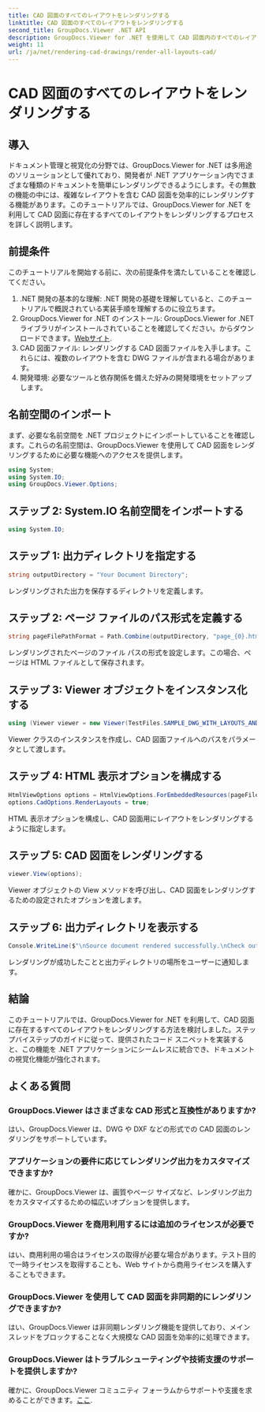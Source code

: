 ```yaml
---
title: CAD 図面のすべてのレイアウトをレンダリングする
linktitle: CAD 図面のすべてのレイアウトをレンダリングする
second_title: GroupDocs.Viewer .NET API
description: GroupDocs.Viewer for .NET を使用して CAD 図面内のすべてのレイアウトをレンダリングする方法を学びます。シームレスな統合については、包括的なチュートリアルに従ってください。
weight: 11
url: /ja/net/rendering-cad-drawings/render-all-layouts-cad/
---
```


# CAD 図面のすべてのレイアウトをレンダリングする

## 導入
ドキュメント管理と視覚化の分野では、GroupDocs.Viewer for .NET は多用途のソリューションとして優れており、開発者が .NET アプリケーション内でさまざまな種類のドキュメントを簡単にレンダリングできるようにします。その無数の機能の中には、複雑なレイアウトを含む CAD 図面を効率的にレンダリングする機能があります。このチュートリアルでは、GroupDocs.Viewer for .NET を利用して CAD 図面に存在するすべてのレイアウトをレンダリングするプロセスを詳しく説明します。 
## 前提条件
このチュートリアルを開始する前に、次の前提条件を満たしていることを確認してください。
1. .NET 開発の基本的な理解: .NET 開発の基礎を理解していると、このチュートリアルで概説されている実装手順を理解するのに役立ちます。
2.  GroupDocs.Viewer for .NET のインストール: GroupDocs.Viewer for .NET ライブラリがインストールされていることを確認してください。からダウンロードできます。[Webサイト](https://releases.groupdocs.com/viewer/net/).
3. CAD 図面ファイル: レンダリングする CAD 図面ファイルを入手します。これらには、複数のレイアウトを含む DWG ファイルが含まれる場合があります。
4. 開発環境: 必要なツールと依存関係を備えた好みの開発環境をセットアップします。

## 名前空間のインポート
まず、必要な名前空間を .NET プロジェクトにインポートしていることを確認します。これらの名前空間は、GroupDocs.Viewer を使用して CAD 図面をレンダリングするために必要な機能へのアクセスを提供します。

```csharp
using System;
using System.IO;
using GroupDocs.Viewer.Options;
```
## ステップ 2: System.IO 名前空間をインポートする
```csharp
using System.IO;
```
## ステップ 1: 出力ディレクトリを指定する
```csharp
string outputDirectory = "Your Document Directory";
```
レンダリングされた出力を保存するディレクトリを定義します。
## ステップ 2: ページ ファイルのパス形式を定義する
```csharp
string pageFilePathFormat = Path.Combine(outputDirectory, "page_{0}.html");
```
レンダリングされたページのファイル パスの形式を設定します。この場合、ページは HTML ファイルとして保存されます。
## ステップ 3: Viewer オブジェクトをインスタンス化する
```csharp
using (Viewer viewer = new Viewer(TestFiles.SAMPLE_DWG_WITH_LAYOUTS_AND_LAYERS))
```
Viewer クラスのインスタンスを作成し、CAD 図面ファイルへのパスをパラメータとして渡します。
## ステップ 4: HTML 表示オプションを構成する
```csharp
HtmlViewOptions options = HtmlViewOptions.ForEmbeddedResources(pageFilePathFormat);
options.CadOptions.RenderLayouts = true;
```
HTML 表示オプションを構成し、CAD 図面用にレイアウトをレンダリングするように指定します。
## ステップ 5: CAD 図面をレンダリングする
```csharp
viewer.View(options);
```
Viewer オブジェクトの View メソッドを呼び出し、CAD 図面をレンダリングするための設定されたオプションを渡します。
## ステップ 6: 出力ディレクトリを表示する
```csharp
Console.WriteLine($"\nSource document rendered successfully.\nCheck output in {outputDirectory}.");
```
レンダリングが成功したことと出力ディレクトリの場所をユーザーに通知します。

## 結論
このチュートリアルでは、GroupDocs.Viewer for .NET を利用して、CAD 図面に存在するすべてのレイアウトをレンダリングする方法を検討しました。ステップバイステップのガイドに従って、提供されたコード スニペットを実装すると、この機能を .NET アプリケーションにシームレスに統合でき、ドキュメントの視覚化機能が強化されます。
## よくある質問
### GroupDocs.Viewer はさまざまな CAD 形式と互換性がありますか?
はい、GroupDocs.Viewer は、DWG や DXF などの形式での CAD 図面のレンダリングをサポートしています。
### アプリケーションの要件に応じてレンダリング出力をカスタマイズできますか?
確かに、GroupDocs.Viewer は、画質やページ サイズなど、レンダリング出力をカスタマイズするための幅広いオプションを提供します。
### GroupDocs.Viewer を商用利用するには追加のライセンスが必要ですか?
はい、商用利用の場合はライセンスの取得が必要な場合があります。テスト目的で一時ライセンスを取得することも、Web サイトから商用ライセンスを購入することもできます。
### GroupDocs.Viewer を使用して CAD 図面を非同期的にレンダリングできますか?
はい、GroupDocs.Viewer は非同期レンダリング機能を提供しており、メイン スレッドをブロックすることなく大規模な CAD 図面を効率的に処理できます。
### GroupDocs.Viewer はトラブルシューティングや技術支援のサポートを提供しますか?
確かに、GroupDocs.Viewer コミュニティ フォーラムからサポートや支援を求めることができます。[ここ](https://forum.groupdocs.com/c/viewer/9).
